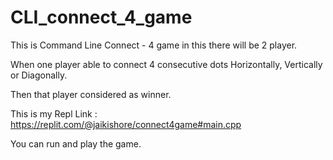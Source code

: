# CLI_connect_4_game

This is Command Line Connect - 4 game in this there will be 2 player. 

When one player able to connect 4 consecutive dots Horizontally, Vertically or Diagonally. 

Then that player considered as winner.

This is my Repl Link : 
https://replit.com/@jaikishore/connect4game#main.cpp

You can run and play the game.
